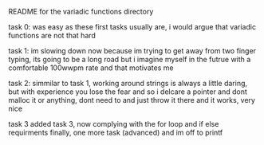 README for the variadic functions directory

task 0: was easy as these first tasks usually are, i would argue that variadic functions are not that hard

task 1: im slowing down now because im trying to get away from two finger typing, its going to be a long road but i imagine myself in the futrue with a comfortable 100wwpm rate and that motivates me

task 2: simmilar to task 1, working around strings is always a little daring, but with experience you lose the fear and so i delcare a pointer and dont malloc it or anything, dont need to and just throw it there and it works, very nice

task 3 added task 3, now complying with the for loop and if else requirments finally, one more task (advanced) and im off to printf